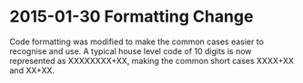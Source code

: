 
# 2015-01-30 Formatting Change

Code formatting was modified to make the common cases easier to recognise and use.
A typical house level code of 10 digits is now represented as XXXXXXXX+XX, making
the common short cases XXXX+XX and XX+XX.
